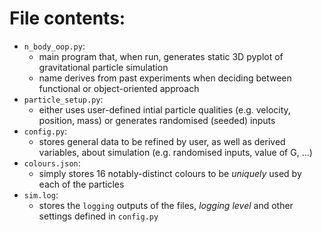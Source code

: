 
# File contents:
- `n_body_oop.py`:
    - main program that, when run, generates static 3D pyplot of gravitational particle simulation
    - name derives from past experiments when deciding between functional or object-oriented approach
- `particle_setup.py`:
    - either uses user-defined intial particle qualities (e.g. velocity, position, mass) or generates randomised (seeded) inputs 
- `config.py`:
    - stores general data to be refined by user, as well as derived variables, about simulation (e.g. randomised inputs, value of G, ...)
- `colours.json`:
    - simply stores 16 notably-distinct colours to be *uniquely* used by each of the particles
- `sim.log`:
    - stores the `logging` outputs of the files, *logging level* and other settings defined in `config.py` 
